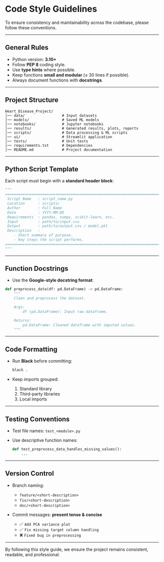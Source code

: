 # Code Style Guidelines

To ensure consistency and maintainability across the codebase, please follow these conventions.

---

## General Rules

* Python version: **3.10+**
* Follow **PEP 8** coding style.
* Use **type hints** where possible.
* Keep functions **small and modular** (≤ 30 lines if possible).
* Always document functions with **docstrings**.

---

## Project Structure

```
Heart_Disease_Project/
│── data/                 # Input datasets
│── models/               # Saved ML models
│── notebooks/            # Jupyter notebooks
│── results/              # Generated results, plots, reports
│── scripts/              # Data processing & ML scripts
│── ui/                   # Streamlit application
│── tests/                # Unit tests
│── requirements.txt      # Dependencies
│── README.md             # Project documentation
```

---

## Python Script Template

Each script must begin with a **standard header block**:

```python
"""
================================================================================
 Script Name   : script_name.py
 Location      : scripts/
 Author        : Full Name
 Date          : YYYY-MM-DD
 Requirements  : pandas, numpy, scikit-learn, etc.
 Input         : path/to/input.csv
 Output        : path/to/output.csv / model.pkl
 Description   :
    - Short summary of purpose.
    - Key steps the script performs.
================================================================================
"""
```

---

## Function Docstrings

* Use the **Google-style docstring format**:

```python
def preprocess_data(df: pd.DataFrame) -> pd.DataFrame:
    """
    Clean and preprocess the dataset.

    Args:
        df (pd.DataFrame): Input raw dataframe.

    Returns:
        pd.DataFrame: Cleaned dataframe with imputed values.
    """
```

---

## Code Formatting

* Run **Black** before committing:

  ```bash
  black .
  ```
* Keep imports grouped:

  1. Standard library
  2. Third-party libraries
  3. Local imports

---

## Testing Conventions

* Test file names: `test_<module>.py`
* Use descriptive function names:

  ```python
  def test_preprocess_data_handles_missing_values():
      ...
  ```

---

## Version Control

* Branch naming:

  * `feature/<short-description>`
  * `fix/<short-description>`
  * `doc/<short-description>`
* Commit messages: **present tense & concise**

  * ✅ `Add PCA variance plot`
  * ✅ `Fix missing target column handling`
  * ❌ `Fixed bug in preprocessing`

---

By following this style guide, we ensure the project remains consistent, readable, and professional.
